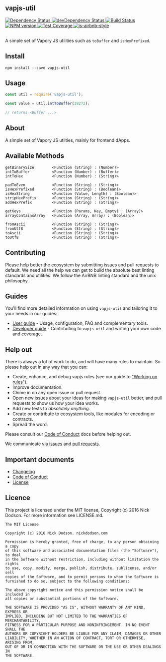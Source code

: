 ## vapjs-util

<div>
  <!-- Dependency Status -->
  <a href="https://david-dm.org/vapjs/vapjs-util">
    <img src="https://david-dm.org/vapjs/vapjs-util.svg"
    alt="Dependency Status" />
  </a>

  <!-- devDependency Status -->
  <a href="https://david-dm.org/vapjs/vapjs-util#info=devDependencies">
    <img src="https://david-dm.org/vapjs/vapjs-util/dev-status.svg" alt="devDependency Status" />
  </a>

  <!-- Build Status -->
  <a href="https://travis-ci.org/vapjs/vapjs-util">
    <img src="https://travis-ci.org/vapjs/vapjs-util.svg"
    alt="Build Status" />
  </a>

  <!-- NPM Version -->
  <a href="https://www.npmjs.org/package/vapjs-util">
    <img src="http://img.shields.io/npm/v/vapjs-util.svg"
    alt="NPM version" />
  </a>

  <!-- Test Coverage -->
  <a href="https://coveralls.io/r/vapjs/vapjs-util">
    <img src="https://coveralls.io/repos/github/vapjs/vapjs-util/badge.svg" alt="Test Coverage" />
  </a>

  <!-- Javascript Style -->
  <a href="http://airbnb.io/javascript/">
    <img src="https://img.shields.io/badge/code%20style-airbnb-brightgreen.svg" alt="js-airbnb-style" />
  </a>
</div>

<br />

A simple set of Vapory JS utilities such as `toBuffer` and `isHexPrefixed`.

## Install

```
npm install --save vapjs-util
```

## Usage

```js
const util = require('vapjs-util');

const value = util.intToBuffer(38272);

// returns <Buffer ...>
```

## About

A simple set of Vapory JS utilties, mainly for frontend dApps.

## Available Methods

```
getBinarySize        <Function (String) : (Number)>
intToBuffer          <Function (Number) : (Buffer)>
intToHex             <Function (Number) : (String)>

padToEven            <Function (String) : (String)>
isHexPrefixed        <Function (String) : (Boolean)>
isHexString          <Function (Value, Length) : (Boolean)>
stripHexPrefix       <Function (String) : (String)>
addHexPrefix         <Function (String) : (String)>

getKeys              <Function (Params, Key, Empty) : (Array)>
arrayContainsArray   <Function (Array, Array) : (Boolean)>

fromAscii            <Function (String) : (String)>
fromUtf8             <Function (String) : (String)>
toAscii              <Function (String) : (String)>
toUtf8               <Function (String) : (String)>
```

## Contributing

Please help better the ecosystem by submitting issues and pull requests to default. We need all the help we can get to build the absolute best linting standards and utilities. We follow the AirBNB linting standard and the unix philosophy.

## Guides

You'll find more detailed information on using `vapjs-util` and tailoring it to your needs in our guides:

- [User guide](docs/user-guide.md) - Usage, configuration, FAQ and complementary tools.
- [Developer guide](docs/developer-guide.md) - Contributing to `vapjs-util` and writing your own code and coverage.

## Help out

There is always a lot of work to do, and will have many rules to maintain. So please help out in any way that you can:

- Create, enhance, and debug vapjs rules (see our guide to ["Working on rules"](./github/CONTRIBUTING.md)).
- Improve documentation.
- Chime in on any open issue or pull request.
- Open new issues about your ideas for making `vapjs-util` better, and pull requests to show us how your idea works.
- Add new tests to *absolutely anything*.
- Create or contribute to ecosystem tools, like modules for encoding or contracts.
- Spread the word.

Please consult our [Code of Conduct](CODE_OF_CONDUCT.md) docs before helping out.

We communicate via [issues](https://github.com/vapjs/vapjs-util/issues) and [pull requests](https://github.com/vapjs/vapjs-util/pulls).

## Important documents

- [Changelog](CHANGELOG.md)
- [Code of Conduct](CODE_OF_CONDUCT.md)
- [License](https://raw.githubusercontent.com/vapjs/vapjs-util/master/LICENSE)

## Licence

This project is licensed under the MIT license, Copyright (c) 2016 Nick Dodson. For more information see LICENSE.md.

```
The MIT License

Copyright (c) 2016 Nick Dodson. nickdodson.com

Permission is hereby granted, free of charge, to any person obtaining a copy
of this software and associated documentation files (the "Software"), to deal
in the Software without restriction, including without limitation the rights
to use, copy, modify, merge, publish, distribute, sublicense, and/or sell
copies of the Software, and to permit persons to whom the Software is
furnished to do so, subject to the following conditions:

The above copyright notice and this permission notice shall be included in
all copies or substantial portions of the Software.

THE SOFTWARE IS PROVIDED "AS IS", WITHOUT WARRANTY OF ANY KIND, EXPRESS OR
IMPLIED, INCLUDING BUT NOT LIMITED TO THE WARRANTIES OF MERCHANTABILITY,
FITNESS FOR A PARTICULAR PURPOSE AND NONINFRINGEMENT. IN NO EVENT SHALL THE
AUTHORS OR COPYRIGHT HOLDERS BE LIABLE FOR ANY CLAIM, DAMAGES OR OTHER
LIABILITY, WHETHER IN AN ACTION OF CONTRACT, TORT OR OTHERWISE, ARISING FROM,
OUT OF OR IN CONNECTION WITH THE SOFTWARE OR THE USE OR OTHER DEALINGS IN
THE SOFTWARE.
```
